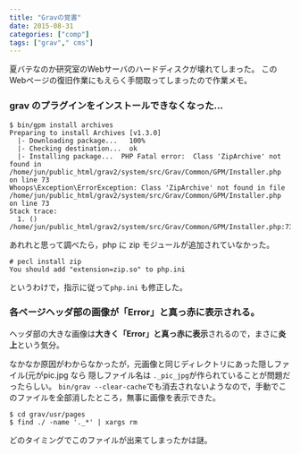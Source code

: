 ```yaml
---
title: "Gravの覚書"
date: 2015-08-31
categories: ["comp"]
tags: ["grav"," cms"]
---
```


夏バテなのか研究室のWebサーバのハードディスクが壊れてしまった。
このWebページの復旧作業にもえらく手間取ってしまったので作業メモ。

<!--more-->

### grav のプラグインをインストールできなくなった...
```
$ bin/gpm install archives
Preparing to install Archives [v1.3.0]
  |- Downloading package...   100%
  |- Checking destination...  ok
  |- Installing package...  PHP Fatal error:  Class 'ZipArchive' not found in /home/jun/public_html/grav2/system/src/Grav/Common/GPM/Installer.php on line 73
Whoops\Exception\ErrorException: Class 'ZipArchive' not found in file /home/jun/public_html/grav2/system/src/Grav/Common/GPM/Installer.php on line 73
Stack trace:
  1. () /home/jun/public_html/grav2/system/src/Grav/Common/GPM/Installer.php:73
```
あれれと思って調べたら，php に zip モジュールが追加されていなかった。

```
# pecl install zip
You should add "extension=zip.so" to php.ini
```
というわけで，指示に従って`php.ini` も修正した。

### 各ページヘッダ部の画像が「Error」と真っ赤に表示される。

ヘッダ部の大きな画像は**大きく「Error」と真っ赤に表示**されるので，まさに**炎上**という気分。

なかなか原因がわからなかったが，元画像と同じディレクトリにあった隠しファイル(元がpic.jpg なら 隠しファイル名は `._pic_jpg`が作られていることが問題だったらしい。
`bin/grav --clear-cache`でも消去されないようなので，手動でこのファイルを全部消したところ，無事に画像を表示できた。
```
$ cd grav/usr/pages
$ find ./ -name '._*' | xargs rm
```
どのタイミングでこのファイルが出来てしまったかは謎。
